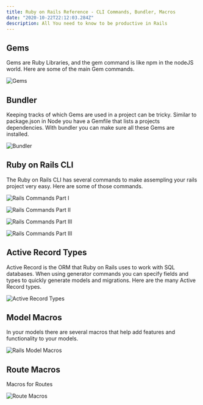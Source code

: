 ```yaml
---
title: Ruby on Rails Reference - CLI Commands, Bundler, Macros
date: "2020-10-22T22:12:03.284Z"
description: All You need to know to be productive in Rails
---
```


## Gems

Gems are Ruby Libraries, and the gem command is like npm in the nodeJS world. Here are some of the main Gem commands.

![Gems](https://i.imgur.com/BEExpdU.png)

## Bundler

Keeping tracks of which Gems are used in a project can be tricky. Similar to package.json in Node you have a Gemfile that lists a projects dependencies. With bundler you can make sure all these Gems are installed.

![Bundler](https://i.imgur.com/WVSX5Aa.png)

## Ruby on Rails CLI

The Ruby on Rails CLI has several commands to make assempling your rails project very easy. Here are some of those commands.

![Rails Commands Part I](https://i.imgur.com/W0ZBpLc.png)

![Rails Commands Part II](https://i.imgur.com/DllxMZE.png)

![Rails Commands Part III](https://i.imgur.com/sE9a5Gq.png)

![Rails Commands Part III](https://i.imgur.com/j1HxLRH.png)

## Active Record Types

Active Record is the ORM that Ruby on Rails uses to work with SQL databases. When using generator commands you can specify fields and types to quickly generate models and migrations. Here are the many Active Record types.

![Active Record Types](https://i.imgur.com/POMPUEB.png)

## Model Macros

In your models there are several macros that help add features and functionality to your models.

![Rails Model Macros](https://i.imgur.com/XTWGopd.png)

## Route Macros

Macros for Routes

![Route Macros](https://i.imgur.com/0x9uQbW.png)
